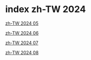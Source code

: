 # index zh-TW 2024

<a href="./05">zh-TW 2024 05</a>

<a href="./06">zh-TW 2024 06</a>

<a href="./07">zh-TW 2024 07</a>

<a href="./08">zh-TW 2024 08</a>
